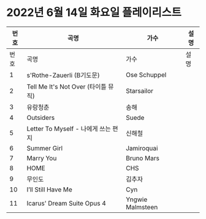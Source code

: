 # 2022년 6월 14일 화요일 플레이리스트

| 번호 | 곡명 | 가수 | 설명 |
|------|------|------|------|
| 번호 | 곡명 | 가수 | 설명 |
| 1 | s'Rothe-Zauerli (B기도문) | Ose Schuppel |  |
| 2 | Tell Me It's Not Over (타이틀 뮤직) | Starsailor |  |
| 3 | 유랑청춘 | 송해 |  |
| 4 | Outsiders | Suede |  |
| 5 | Letter To Myself - 나에게 쓰는 편지 | 신해철 |  |
| 6 | Summer Girl | Jamiroquai |  |
| 7 | Marry You | Bruno Mars |  |
| 8 | HOME | CHS |  |
| 9 | 무인도 | 김추자 |  |
| 10 | I’ll Still Have Me | Cyn |  |
| 11 | Icarus' Dream Suite Opus 4 | Yngwie Malmsteen |  |
